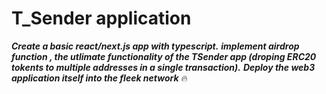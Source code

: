 # T_Sender application 
***Create a basic react/next.js app with typescript.***
***implement airdrop function , the utlimate functionality of the TSender app (droping ERC20 tokents to multiple addresses in a single transaction).***
***Deploy the web3 application itself into the fleek network*** 🔥

